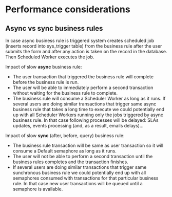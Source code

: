 # Performance considerations

## Async vs sync business rules

In case async business rule is triggered system creates scheduled job (inserts record into sys_trigger table) from the business rule after the user submits the form and after any action is taken on the record in the database. Then Scheduled Worker executes the job.

Impact of slow __async__ business rule:
* The user transaction that triggered the business rule will complete before the business rule is run.
* The user will be able to immediately perform a second transaction without waiting for the business rule to complete.
* The business rule will consume a Scheduler Worker as long as it runs. If several users are doing similar transactions that trigger same async business rule that takes a long time to execute we could potentially end up with all Scheduler Workers running only the jobs triggered by async business rule. In that case following processes will be delayed: SLAs updates, events processing (and, as a result, emails delays)...

Impact of slow __sync__ (after, before, query) business rule:
* The business rule transaction will be same as user transaction so it will consume a Default semaphore as long as it runs.
* The user will not be able to perform a second transaction until the business rules completes and the transaction finishes.
* If several users are doing similar transactions that trigger same sunchronous business rule we could potentially end up with all semaphores consumed with transactions for that particular business rule. In that case new user transactions will be queued until a semaphore is available.
